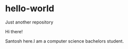 # hello-world
Just another repository

Hi there!

Santosh here.I am a computer science bachelors student.
